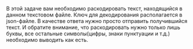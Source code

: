 В этой задаче вам необходимо раскодировать текст, находящийся в данном текстовом файле. Ключ для декодирования располагается в json-файле. В качестве ответа нужно просто отправить получившийся текст.  И обратите внимание, что раскодировать нужно только лишь буквы, все остальные символы(цифры, знаки пунктуации и т.д.) необходимо выводить как есть.
